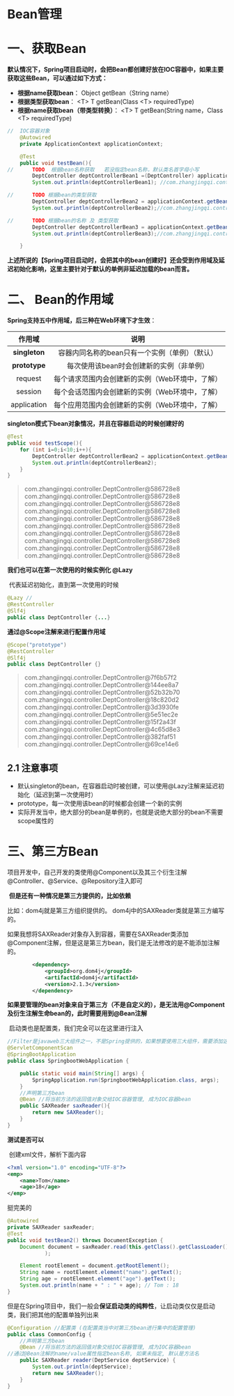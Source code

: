# Bean管理



# 一、获取Bean



​       **默认情况下，Spring项目启动时，会把Bean都创建好放在IOC容器中，如果主要获取这些Bean，可以通过如下方式：**

*  **根据name获取bean**： Object getBean（String name）
*  **根据类型获取bean**： \<T\> T getBean(Class \<T\> requiredType) 
*   **根据name获取bean（带类型转换）**： \<T\> T getBean(String name，Class \<T\> requiredType) 



```java
//  IOC容器对象
    @Autowired
    private ApplicationContext applicationContext;

    @Test
    public void testBean(){
//      TODO  根据bean名称获取   若没指定bean名称，默认类名首字母小写
        DeptController deptControllerBean1 =(DeptController) applicationContext.getBean("deptController");
        System.out.println(deptControllerBean1); //com.zhangjingqi.controller.DeptController@249b54af

//      TODO 根据bean的类型获取
        DeptController deptControllerBean2 = applicationContext.getBean(DeptController.class);
        System.out.println(deptControllerBean2);//com.zhangjingqi.controller.DeptController@249b54af

//      TODO 根据bean的名称 及 类型获取
        DeptController deptControllerBean3 = applicationContext.getBean("deptController",DeptController.class);
        System.out.println(deptControllerBean3);//com.zhangjingqi.controller.DeptController@249b54af

    }
```



​       **上述所说的【Spring项目启动时，会把其中的bean创建好】还会受到作用域及延迟初始化影响，这里主要针对于默认的单例非延迟加载的bean而言。**





# 二、 Bean的作用域



**Spring支持五中作用域，后三种在Web环境下才生效**：

|    作用域     |                      说明                       |
| :-----------: | :---------------------------------------------: |
| **singleton** | 容器内同名称的bean只有一个实例（单例）（默认）  |
| **prototype** |    每次使用该bean时会创建新的实例（非单例）     |
|    request    | 每个请求范围内会创建新的实例（Web环境中，了解） |
|    session    | 每个会话范围内会创建新的实例（Web环境中，了解） |
|  application  | 每个应用范围内会创建新的实例（Web环境中，了解） |



**singleton模式下bean对象情况，并且在容器启动的时候创建好的**

```java
@Test
public void testScope(){
    for (int i=0;i<10;i++){
        DeptController deptControllerBean2 = applicationContext.getBean(DeptController.class);
        System.out.println(deptControllerBean2);
    }
}
```

>  com.zhangjingqi.controller.DeptController@586728e8
>  com.zhangjingqi.controller.DeptController@586728e8
>  com.zhangjingqi.controller.DeptController@586728e8
>  com.zhangjingqi.controller.DeptController@586728e8
>  com.zhangjingqi.controller.DeptController@586728e8
>  com.zhangjingqi.controller.DeptController@586728e8
>  com.zhangjingqi.controller.DeptController@586728e8
>  com.zhangjingqi.controller.DeptController@586728e8
>  com.zhangjingqi.controller.DeptController@586728e8
>  com.zhangjingqi.controller.DeptController@586728e8



**我们也可以在第一次使用的时候实例化 @Lazy**

​    代表延迟初始化，直到第一次使用的时候

```java
@Lazy //
@RestController
@Slf4j
public class DeptController {...}
```



**通过@Scope注解来进行配置作用域**

```java
@Scope("prototype")
@RestController
@Slf4j
public class DeptController {}
```

>  com.zhangjingqi.controller.DeptController@7f6b57f2
>  com.zhangjingqi.controller.DeptController@144ee8a7
>  com.zhangjingqi.controller.DeptController@52b32b70
>  com.zhangjingqi.controller.DeptController@18c820d2
>  com.zhangjingqi.controller.DeptController@3d3930fe
>  com.zhangjingqi.controller.DeptController@5e51ec2e
>  com.zhangjingqi.controller.DeptController@15f2a43f
>  com.zhangjingqi.controller.DeptController@4c65d8e3
>  com.zhangjingqi.controller.DeptController@382faf51
>  com.zhangjingqi.controller.DeptController@69ce14e6



## 2.1 注意事项

*   默认singleton的bean，在容器启动时被创建，可以使用@Lazy注解来延迟初始化（延迟到第一次使用时）
*  prototype，每一次使用该bean的时候都会创建一个新的实例
*  实际开发当中，绝大部分的bean是单例的，也就是说绝大部分的bean不需要scope属性的



# 三、第三方Bean

​     项目开发中，自己开发的类使用@Component以及其三个衍生注解@Controller、@Service、@Repository注入即可

 

​       **但是还有一种情况是第三方提供的，比如依赖**

比如：dom4j就是第三方组织提供的。 dom4j中的SAXReader类就是第三方编写的。

​     如果我想将SAXReader对象存入到容器，需要在SAXReader类添加@Component注解，但是这是第三方bean，我们是无法修改的是不能添加注解的。

``` xml
        <dependency>
            <groupId>org.dom4j</groupId>
            <artifactId>dom4j</artifactId>
            <version>2.1.3</version>
        </dependency>
```



​       **如果要管理的bean对象来自于第三方（不是自定义的），是无法用@Component及衍生注解生命bean的，此时需要用到@Bean注解**

​        启动类也是配置类，我们完全可以在这里进行注入

```java
//Filter是javaweb三大组件之一，不是Spring提供的，如果想要使用三大组件，需要添加这个注解
@ServletComponentScan
@SpringBootApplication
public class SpringbootWebApplication {

    public static void main(String[] args) {
        SpringApplication.run(SpringbootWebApplication.class, args);
    }
    //声明第三方bean
    @Bean //将当前方法的返回值对象交给IOC容器管理, 成为IOC容器bean
    public SAXReader saxReader(){
        return new SAXReader();
    }
}
```



**测试是否可以**

​    创建xml文件，解析下面内容

``` xml
<?xml version="1.0" encoding="UTF-8"?>
<emp>
    <name>Tom</name>
    <age>18</age>
</emp>
```

  挺完美的

```java
@Autowired
private SAXReader saxReader;
@Test
public void testBean2() throws DocumentException {
    Document document = saxReader.read(this.getClass().getClassLoader().getResource("1.xml")
            );

    Element rootElement = document.getRootElement();
    String name = rootElement.element("name").getText();
    String age = rootElement.element("age").getText();
    System.out.println(name + " : " + age); // Tom : 18
}
```



​    但是在Spring项目中，我们一般会**保证启动类的纯粹性**，让启动类仅仅是启动类，我们把其他的配置单独列出来

```java
@Configuration //配置类 (在配置类当中对第三方bean进行集中的配置管理)
public class CommonConfig {
    //声明第三方bean
    @Bean //将当前方法的返回值对象交给IOC容器管理, 成为IOC容器bean
//通过@Bean注解的name/value属性指定bean名称, 如果未指定, 默认是方法名
    public SAXReader reader(DeptService deptService) {
        System.out.println(deptService);
        return new SAXReader();
    }
}
```